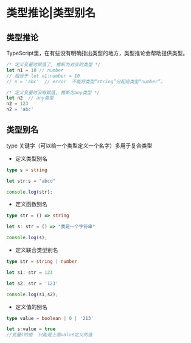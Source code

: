 # 类型推论|类型别名


## 类型推论
TypeScript里，在有些没有明确指出类型的地方，类型推论会帮助提供类型。
```ts
/* 定义变量时赋值了, 推断为对应的类型 */
let n1 = 10 // number
// 相当于 let n1:number = 10
// n = 'abc'  // error  不能将类型“string”分配给类型“number”。

/* 定义变量时没有赋值, 推断为any类型 */
let n2  // any类型
n2 = 123
n2 = 'abc'
```

## 类型别名
type 关键字（可以给一个类型定义一个名字）多用于复合类型

- 定义类型别名
```ts
type s = string

let str:s = "abcd"

console.log(str);
```

- 定义函数别名
```ts
type str = () => string

let s: str = () => "我是一个字符串"

console.log(s);
```

- 定义联合类型别名
```ts
type str = string | number

let s1: str = 123

let s2: str = '123'

console.log(s1,s2);
```


- 定义值的别名
```ts
type value = boolean | 0 | '213'

let s:value = true
//变量s的值  只能是上面value定义的值
```